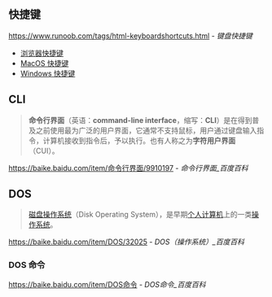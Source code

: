 ## 快捷键

https://www.runoob.com/tags/html-keyboardshortcuts.html - *键盘快捷键*

- [浏览器快捷键](os/tools/browser.md#浏览器快捷键)
- [MacOS 快捷键](os/mac/README.md#tutorial)
- [Windows 快捷键](os/windows/README.md#windows-快捷键)


## CLI

> **命令行界面**（英语：**command-line interface**，缩写：**CLI**）是在得到普及之前使用最为广泛的用户界面，它通常不支持鼠标，用户通过键盘输入指令，计算机接收到指令后，予以执行。也有人称之为**字符用户界面**（CUI）。

<https://baike.baidu.com/item/命令行界面/9910197> - *命令行界面_百度百科*


## DOS

> [磁盘操作系统](https://baike.baidu.com/item/磁盘操作系统/3793138?fromModule=lemma_inlink)（Disk Operating System），是早期[个人计算机](https://baike.baidu.com/item/个人计算机/3731770?fromModule=lemma_inlink)上的一类[操作系统](https://baike.baidu.com/item/操作系统/192?fromModule=lemma_inlink)。

https://baike.baidu.com/item/DOS/32025 - *DOS（操作系统）_百度百科*

### DOS 命令

<https://baike.baidu.com/item/DOS命令> - *DOS命令_百度百科*
